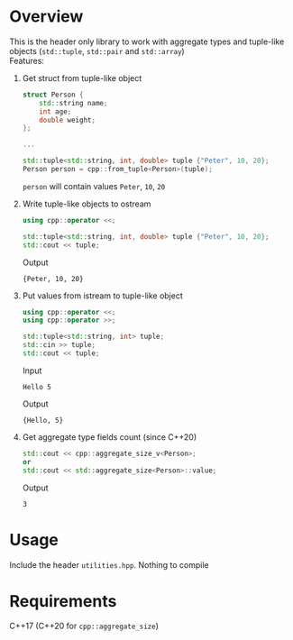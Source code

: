 # Overview
This is the header only library to work with aggregate types and tuple-like objects (`std::tuple`, `std::pair` and `std::array`) \
Features:
1. Get struct from tuple-like object 
    ```c++
    struct Person {
        std::string name;
        int age;
        double weight;
    };
    
    ...
    
    std::tuple<std::string, int, double> tuple {"Peter", 10, 20};
    Person person = cpp::from_tuple<Person>(tuple);
    ```
   `person` will contain values `Peter`, `10`, `20`

2. Write tuple-like objects to ostream
   ```c++
   using cpp::operator <<;

   std::tuple<std::string, int, double> tuple {"Peter", 10, 20};
   std::cout << tuple;
   ```
   Output
   ```
   {Peter, 10, 20}
   ```
   
3. Put values from istream to tuple-like object
   ```c++
   using cpp::operator <<;
   using cpp::operator >>;
   
   std::tuple<std::string, int> tuple;
   std::cin >> tuple;
   std::cout << tuple;
   ```
   Input
   ```
   Hello 5
   ```
   
   Output
   
   ```
   {Hello, 5}
   ```
   
4. Get aggregate type fields count (since C++20)
   ```c++
   std::cout << cpp::aggregate_size_v<Person>;
   or
   std::cout << std::aggregate_size<Person>::value;
   ```
   Output
   ```
   3
   ```

# Usage
Include the header `utilities.hpp`. Nothing to compile

# Requirements
C++17 (C++20 for `cpp::aggregate_size`)
